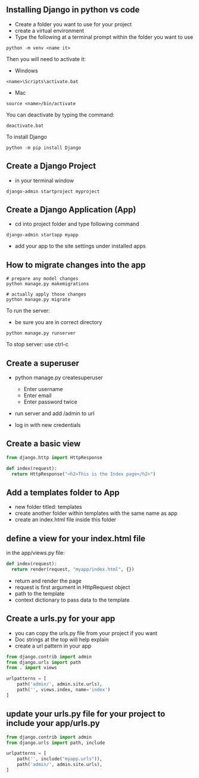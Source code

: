 ## Installing Django in python vs code
- Create a folder you want to use for your project
- create a virtual environment
- Type the following at a terminal prompt within the folder you want to use
```
python -m venv <name it>
```

Then you will need to activate it:
- Windows
```
<name>\Scripts\activate.bat
```
- Mac
```
source <name>/bin/activate
```
You can deactivate by typing the command:
```
deactivate.bat
```
To install Django
```
python -m pip install Django
```

## Create a Django Project
- in your terminal window
```
django-admin startproject myproject
```
## Create a Django Application (App)
- cd into project folder and type following command
```
django-admin startapp myapp
```
- add your app to the site settings under installed apps

## How to migrate changes into the app
```
# prepare any model changes
python manage.py makemigrations

# actually apply those changes  
python manage.py migrate
```

To run the server:
- be sure you are in correct directory
```
python manage.py runserver
```

To stop server: use ctrl-c

## Create a superuser
- python manage.py createsuperuser
  - Enter username
  - Enter email
  - Enter password twice

- run server and add /admin to url
- log in with new credentials

## Create a basic view
```py
from django.http import HttpResponse

def index(request):
  return HttpResponse("<h2>This is the Index page</h2>")
```

## Add a templates folder to App
- new folder titled: templates
- create another folder within templates with the same name as app
- create an index.html file inside this folder

## define a view for your index.html file
in the app/views.py file:
```py
def index(request):
  return render(request, "myapp/index.html", {})
```
- return and render the page
- request is first argument in HttpRequest object
- path to the template
- context dictionary to pass data to the template

## Create a urls.py for your app
- you can copy the urls.py file from your project if you want
- Doc strings at the top will help explain
- create a url pattern in your app
```py
from django.contrib import admin
from django.urls import path
from . import views

urlpatterns = [
    path('admin/', admin.site.urls),
    path('', views.index, name='index')
]
```

## update your urls.py file for your project to include your app/urls.py
```py
from django.contrib import admin
from django.urls import path, include

urlpatterns = [
    path('', include("myapp.urls")),
    path('admin/', admin.site.urls),
]
```
